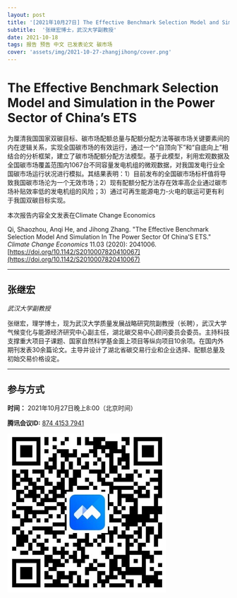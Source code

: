 ```yaml
---
layout: post
title: '[2021年10月27日] The Effective Benchmark Selection Model and Simulation in the Power Sector of China’s ETS'
subtitle:  '张继宏博士，武汉大学副教授'
date: 2021-10-18
tags: 报告 预告 中文 已发表论文 碳市场 
cover: 'assets/img/2021-10-27-zhangjihong/cover.png'
---
```


# The Effective Benchmark Selection Model and Simulation in the Power Sector of China’s ETS

为厘清我国国家双碳目标、碳市场配额总量与配额分配方法等碳市场关键要素间的内在逻辑关系，实现全国碳市场的有效运行，通过一个“自顶向下”和“自底向上”相结合的分析框架，建立了碳市场配额分配方法模型。基于此模型，利用宏观数据及全国碳市场覆盖范围内1067台不同容量发电机组的微观数据，对我国发电行业全国碳市场运行状况进行模拟。其结果表明：1）目前发布的全国碳市场标杆值将导致我国碳市场沦为一个无效市场；2）现有配额分配方法存在效率高企业通过碳市场补贴效率低的发电机组的风险；3）通过可再生能源电力-火电的联运可更有利于我国双碳目标实现。  

本次报告内容全文发表在Climate Change Economics

Qi, Shaozhou, Anqi He, and Jihong Zhang. "The Effective Benchmark Selection Model And Simulation In The Power Sector Of China’S ETS." *Climate Change Economics* 11.03 (2020): 2041006. [https://doi.org/10.1142/S2010007820410067](https://doi.org/10.1142/S2010007820410067)

----------

## 张继宏

*武汉大学副教授*

张继宏，理学博士，现为武汉大学质量发展战略研究院副教授（长聘），武汉大学气候变化与能源经济研究中心副主任，湖北碳交易中心顾问委员会委员。主持科技支撑重大项目子课题、国家自然科学基金面上项目等纵向项目10余项。在国内外期刊发表30余篇论文。主导并设计了湖北省碳交易行业和企业选择、配额总量及初始交易价格设定。

-----------

##  参与方式

 **时间：** 2021年10月27日晚上8:00（北京时间）

 **腾讯会议ID:** [874 4153 7941](https://meeting.tencent.com/s/UIeb8Y3Vky8l)

 ![meeting link](/assets/img/2021-10-27-zhangjihong/link.jpeg)